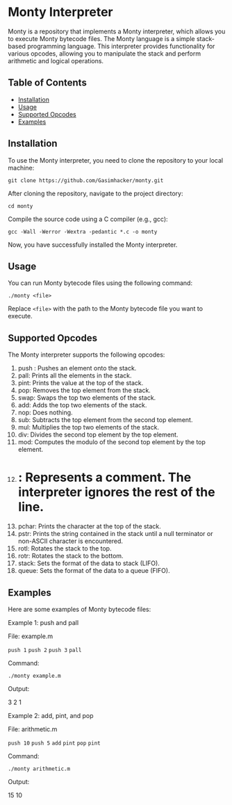 # Monty Interpreter

Monty is a repository that implements a Monty interpreter, which allows you to execute Monty bytecode files. The Monty language is a simple stack-based programming language. This interpreter provides functionality for various opcodes, allowing you to manipulate the stack and perform arithmetic and logical operations.

## Table of Contents

- [Installation](#installation)
- [Usage](#usage)
- [Supported Opcodes](#supported-opcodes)
- [Examples](#examples)

## Installation

To use the Monty interpreter, you need to clone the repository to your local machine:

`git clone https://github.com/Gasimhacker/monty.git`


After cloning the repository, navigate to the project directory:

`cd monty`


Compile the source code using a C compiler (e.g., gcc):

`gcc -Wall -Werror -Wextra -pedantic *.c -o monty`


Now, you have successfully installed the Monty interpreter.

## Usage

You can run Monty bytecode files using the following command:

`./monty <file>`


Replace `<file>` with the path to the Monty bytecode file you want to execute.

## Supported Opcodes

The Monty interpreter supports the following opcodes:

1. push <int>: Pushes an element onto the stack.
2. pall: Prints all the elements in the stack.
3. pint: Prints the value at the top of the stack.
4. pop: Removes the top element from the stack.
5. swap: Swaps the top two elements of the stack.
6. add: Adds the top two elements of the stack.
7. nop: Does nothing.
8. sub: Subtracts the top element from the second top element.
9. mul: Multiplies the top two elements of the stack.
10. div: Divides the second top element by the top element.
11. mod: Computes the modulo of the second top element by the top element.
12. # <comment>: Represents a comment. The interpreter ignores the rest of the line.
13. pchar: Prints the character at the top of the stack.
14. pstr: Prints the string contained in the stack until a null terminator or non-ASCII character is encountered.
15. rotl: Rotates the stack to the top.
16. rotr: Rotates the stack to the bottom.
17. stack: Sets the format of the data to stack (LIFO).
18. queue: Sets the format of the data to a queue (FIFO).

## Examples

Here are some examples of Monty bytecode files:

Example 1: push and pall

File: example.m


`push 1`
`push 2`
`push 3`
`pall`


Command:

`./monty example.m`


Output:


3
2
1


Example 2: add, pint, and pop

File: arithmetic.m


`push 10`
`push 5`
`add`
`pint`
`pop`
`pint`


Command:

`./monty arithmetic.m`


Output:


15
10

